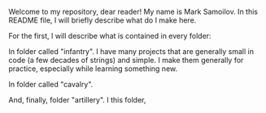 Welcome to my repository, dear reader! My name is Mark Samoilov. In this README file, I will briefly describe what do I make here.


For the first, I will describe what is contained in every folder:

In folder called "infantry". I have many projects that are generally small in code (a few decades of strings) and simple. I make them generally for practice, especially while learning something new.

In folder called "cavalry".

And, finally, folder "artillery". I this folder, 